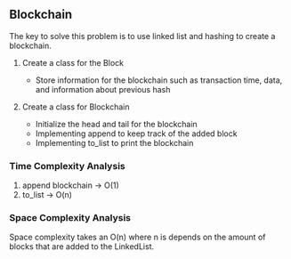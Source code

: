 ## Blockchain 

The key to solve this problem is to use linked list and hashing to create a blockchain. 

1. Create a class for the Block
    * Store information for the blockchain such as transaction time, data, and information about previous hash
    
2. Create a class for Blockchain
    * Initialize the head and tail for the blockchain
    * Implementing append to keep track of the added block
    * Implementing to_list to print the blockchain 

### Time Complexity Analysis
1. append blockchain -> O(1) 
2. to_list -> O(n)

### Space  Complexity Analysis

Space complexity takes an O(n) where n is depends on the amount of blocks that are added to the LinkedList.



```python

```
